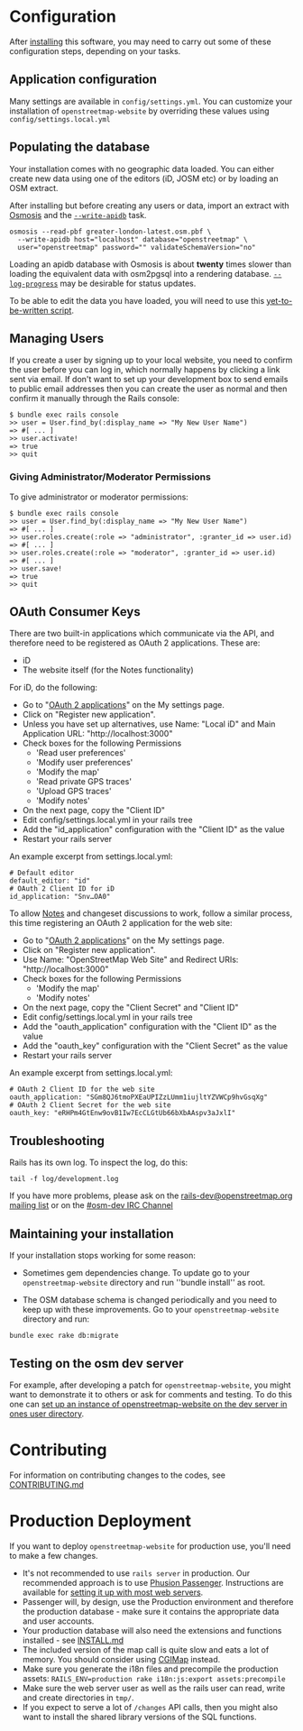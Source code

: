 # Configuration

After [installing](INSTALL.md) this software, you may need to carry out some of these configuration steps, depending on your tasks.

## Application configuration

Many settings are available in `config/settings.yml`. You can customize your installation of `openstreetmap-website` by overriding these values using `config/settings.local.yml`

## Populating the database

Your installation comes with no geographic data loaded. You can either create new data using one of the editors (iD, JOSM etc) or by loading an OSM extract.

After installing but before creating any users or data, import an extract with [Osmosis](https://wiki.openstreetmap.org/wiki/Osmosis) and the [``--write-apidb``](https://wiki.openstreetmap.org/wiki/Osmosis/Detailed_Usage#--write-apidb_.28--wd.29) task.

```
osmosis --read-pbf greater-london-latest.osm.pbf \
  --write-apidb host="localhost" database="openstreetmap" \
  user="openstreetmap" password="" validateSchemaVersion="no"
```

Loading an apidb database with Osmosis is about **twenty** times slower than loading the equivalent data with osm2pgsql into a rendering database. [``--log-progress``](https://wiki.openstreetmap.org/wiki/Osmosis/Detailed_Usage#--log-progress_.28--lp.29) may be desirable for status updates.

To be able to edit the data you have loaded, you will need to use this [yet-to-be-written script](https://github.com/openstreetmap/openstreetmap-website/issues/282).

## Managing Users

If you create a user by signing up to your local website, you need to confirm the user before you can log in, which normally happens by clicking a link sent via email. If don't want to set up your development box to send emails to public email addresses then you can create the user as normal and then confirm it manually through the Rails console:

```
$ bundle exec rails console
>> user = User.find_by(:display_name => "My New User Name")
=> #[ ... ]
>> user.activate!
=> true
>> quit
```

### Giving Administrator/Moderator Permissions

To give administrator or moderator permissions:

```
$ bundle exec rails console
>> user = User.find_by(:display_name => "My New User Name")
=> #[ ... ]
>> user.roles.create(:role => "administrator", :granter_id => user.id)
=> #[ ... ]
>> user.roles.create(:role => "moderator", :granter_id => user.id)
=> #[ ... ]
>> user.save!
=> true
>> quit
```

## OAuth Consumer Keys

There are two built-in applications which communicate via the API, and therefore need to be registered as OAuth 2 applications. These are:

* iD
* The website itself (for the Notes functionality)

For iD, do the following:

* Go to "[OAuth 2 applications](http://localhost:3000/oauth2/applications)" on the My settings page.
* Click on "Register new application".
* Unless you have set up alternatives, use Name: "Local iD" and Main Application URL: "http://localhost:3000"
* Check boxes for the following Permissions
  * 'Read user preferences'
  * 'Modify user preferences'
  * 'Modify the map'
  * 'Read private GPS traces'
  * 'Upload GPS traces'
  * 'Modify notes'
* On the next page, copy the "Client ID"
* Edit config/settings.local.yml in your rails tree
* Add the "id_application" configuration with the "Client ID" as the value
* Restart your rails server

An example excerpt from settings.local.yml:

```
# Default editor
default_editor: "id"
# OAuth 2 Client ID for iD
id_application: "Snv…OA0"
```

To allow [Notes](https://wiki.openstreetmap.org/wiki/Notes) and changeset discussions to work, follow a similar process, this time registering an OAuth 2 application for the web site:

* Go to "[OAuth 2 applications](http://localhost:3000/oauth2/applications)" on the My settings page.
* Click on "Register new application".
* Use Name: "OpenStreetMap Web Site" and Redirect URIs: "http://localhost:3000"
* Check boxes for the following Permissions
  * 'Modify the map'
  * 'Modify notes'
* On the next page, copy the "Client Secret" and "Client ID"
* Edit config/settings.local.yml in your rails tree
* Add the "oauth_application" configuration with the "Client ID" as the value
* Add the "oauth_key" configuration with the "Client Secret" as the value
* Restart your rails server

An example excerpt from settings.local.yml:

```
# OAuth 2 Client ID for the web site
oauth_application: "SGm8QJ6tmoPXEaUPIZzLUmm1iujltYZVWCp9hvGsqXg"
# OAuth 2 Client Secret for the web site
oauth_key: "eRHPm4GtEnw9ovB1Iw7EcCLGtUb66bXbAAspv3aJxlI"
```

## Troubleshooting

Rails has its own log.  To inspect the log, do this:

```
tail -f log/development.log
```

If you have more problems, please ask on the [rails-dev@openstreetmap.org mailing list](https://lists.openstreetmap.org/listinfo/rails-dev) or on the [#osm-dev IRC Channel](https://wiki.openstreetmap.org/wiki/IRC)

## Maintaining your installation

If your installation stops working for some reason:

* Sometimes gem dependencies change. To update go to your `openstreetmap-website` directory and run ''bundle install'' as root.

* The OSM database schema is changed periodically and you need to keep up with these improvements. Go to your `openstreetmap-website` directory and run:

```
bundle exec rake db:migrate
```

## Testing on the osm dev server

For example, after developing a patch for `openstreetmap-website`, you might want to demonstrate it to others or ask for comments and testing. To do this one can [set up an instance of openstreetmap-website on the dev server in ones user directory](https://wiki.openstreetmap.org/wiki/Using_the_dev_server#Rails_Applications).

# Contributing

For information on contributing changes to the codes, see [CONTRIBUTING.md](CONTRIBUTING.md)

# Production Deployment

If you want to deploy `openstreetmap-website` for production use, you'll need to make a few changes.

* It's not recommended to use `rails server` in production. Our recommended approach is to use [Phusion Passenger](https://www.phusionpassenger.com/). Instructions are available for [setting it up with most web servers](https://www.phusionpassenger.com/documentation_and_support#documentation).
* Passenger will, by design, use the Production environment and therefore the production database - make sure it contains the appropriate data and user accounts.
* Your production database will also need the extensions and functions installed - see [INSTALL.md](INSTALL.md)
* The included version of the map call is quite slow and eats a lot of memory. You should consider using [CGIMap](https://github.com/zerebubuth/openstreetmap-cgimap) instead.
* Make sure you generate the i18n files and precompile the production assets: `RAILS_ENV=production rake i18n:js:export assets:precompile`
* Make sure the web server user as well as the rails user can read, write and create directories in `tmp/`.
* If you expect to serve a lot of `/changes` API calls, then you might also want to install the shared library versions of the SQL functions.
